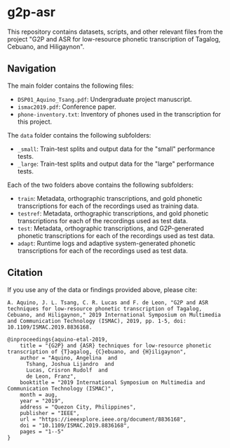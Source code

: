 # g2p-asr
This repository contains datasets, scripts, and other relevant files from the project "G2P and ASR for low-resource phonetic transcription of Tagalog, Cebuano, and Hiligaynon".

## Navigation
The main folder contains the following files:
- `DSP01_Aquino_Tsang.pdf`: Undergraduate project manuscript.
- `ismac2019.pdf`: Conference paper.
- `phone-inventory.txt`: Inventory of phones used in the transcription for this project.

The `data` folder contains the following subfolders:
- `_small`: Train-test splits and output data for the "small" performance tests.
- `_large`: Train-test splits and output data for the "large" performance tests.

Each of the two folders above contains the following subfolders:
- `train`: Metadata, orthographic transcriptions, and gold phonetic transcriptions for each of the recordings used as training data.
- `testref`: Metadata, orthographic transcriptions, and gold phonetic transcriptions for each of the recordings used as test data.
- `test`: Metadata, orthographic transcriptions, and G2P-generated phonetic transcriptions for each of the recordings used as test data.
- `adapt`: Runtime logs and adaptive system-generated phonetic transcriptions for each of the recordings used as test data.

## Citation
If you use any of the data or findings provided above, please cite:
```
A. Aquino, J. L. Tsang, C. R. Lucas and F. de Leon, "G2P and ASR techniques for low-resource phonetic transcription of Tagalog, Cebuano, and Hiligaynon," 2019 International Symposium on Multimedia and Communication Technology (ISMAC), 2019, pp. 1-5, doi: 10.1109/ISMAC.2019.8836168.
```
```
@inproceedings{aquino-etal-2019,
    title = "{G2P} and {ASR} techniques for low-resource phonetic transcription of {T}agalog, {C}ebuano, and {H}iligaynon",
    author = "Aquino, Angelina  and
      Tshang, Joshua Lijandro  and
      Lucas, Crisron Rudolf  and
      de Leon, Franz",
    booktitle = "2019 International Symposium on Multimedia and Communication Technology (ISMAC)",
    month = aug,
    year = "2019",
    address = "Quezon City, Philippines",
    publisher = "IEEE",
    url = "https://ieeexplore.ieee.org/document/8836168",
    doi = "10.1109/ISMAC.2019.8836168",
    pages = "1--5"
}
```
